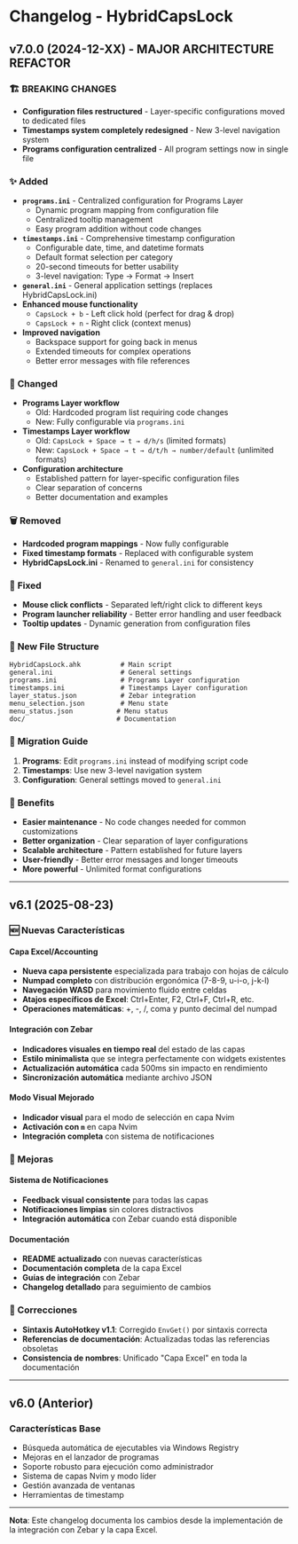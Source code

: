 # Changelog - HybridCapsLock

## v7.0.0 (2024-12-XX) - MAJOR ARCHITECTURE REFACTOR

### 🏗️ **BREAKING CHANGES**
- **Configuration files restructured** - Layer-specific configurations moved to dedicated files
- **Timestamps system completely redesigned** - New 3-level navigation system
- **Programs configuration centralized** - All program settings now in single file

### ✨ **Added**
- **`programs.ini`** - Centralized configuration for Programs Layer
  - Dynamic program mapping from configuration file
  - Centralized tooltip management
  - Easy program addition without code changes
- **`timestamps.ini`** - Comprehensive timestamp configuration
  - Configurable date, time, and datetime formats
  - Default format selection per category
  - 20-second timeouts for better usability
  - 3-level navigation: Type → Format → Insert
- **`general.ini`** - General application settings (replaces HybridCapsLock.ini)
- **Enhanced mouse functionality**
  - `CapsLock + b` - Left click hold (perfect for drag & drop)
  - `CapsLock + n` - Right click (context menus)
- **Improved navigation**
  - Backspace support for going back in menus
  - Extended timeouts for complex operations
  - Better error messages with file references

### 🔄 **Changed**
- **Programs Layer workflow**
  - Old: Hardcoded program list requiring code changes
  - New: Fully configurable via `programs.ini`
- **Timestamps Layer workflow**
  - Old: `CapsLock + Space → t → d/h/s` (limited formats)
  - New: `CapsLock + Space → t → d/t/h → number/default` (unlimited formats)
- **Configuration architecture**
  - Established pattern for layer-specific configuration files
  - Clear separation of concerns
  - Better documentation and examples

### 🗑️ **Removed**
- **Hardcoded program mappings** - Now fully configurable
- **Fixed timestamp formats** - Replaced with configurable system
- **HybridCapsLock.ini** - Renamed to `general.ini` for consistency

### 🐛 **Fixed**
- **Mouse click conflicts** - Separated left/right click to different keys
- **Program launcher reliability** - Better error handling and user feedback
- **Tooltip updates** - Dynamic generation from configuration files

### 📁 **New File Structure**
```
HybridCapsLock.ahk          # Main script
general.ini                 # General settings
programs.ini                # Programs Layer configuration
timestamps.ini              # Timestamps Layer configuration
layer_status.json           # Zebar integration
menu_selection.json         # Menu state
menu_status.json           # Menu status
doc/                       # Documentation
```

### 🔧 **Migration Guide**
1. **Programs**: Edit `programs.ini` instead of modifying script code
2. **Timestamps**: Use new 3-level navigation system
3. **Configuration**: General settings moved to `general.ini`

### 🎯 **Benefits**
- **Easier maintenance** - No code changes needed for common customizations
- **Better organization** - Clear separation of layer configurations
- **Scalable architecture** - Pattern established for future layers
- **User-friendly** - Better error messages and longer timeouts
- **More powerful** - Unlimited format configurations

---

## v6.1 (2025-08-23)

### 🆕 Nuevas Características

#### Capa Excel/Accounting
- **Nueva capa persistente** especializada para trabajo con hojas de cálculo
- **Numpad completo** con distribución ergonómica (7-8-9, u-i-o, j-k-l)
- **Navegación WASD** para movimiento fluido entre celdas
- **Atajos específicos de Excel**: Ctrl+Enter, F2, Ctrl+F, Ctrl+R, etc.
- **Operaciones matemáticas**: +, -, /, coma y punto decimal del numpad

#### Integración con Zebar
- **Indicadores visuales en tiempo real** del estado de las capas
- **Estilo minimalista** que se integra perfectamente con widgets existentes
- **Actualización automática** cada 500ms sin impacto en rendimiento
- **Sincronización automática** mediante archivo JSON

#### Modo Visual Mejorado
- **Indicador visual** para el modo de selección en capa Nvim
- **Activación con `m`** en capa Nvim
- **Integración completa** con sistema de notificaciones

### 🔧 Mejoras

#### Sistema de Notificaciones
- **Feedback visual consistente** para todas las capas
- **Notificaciones limpias** sin colores distractivos
- **Integración automática** con Zebar cuando está disponible

#### Documentación
- **README actualizado** con nuevas características
- **Documentación completa** de la capa Excel
- **Guías de integración** con Zebar
- **Changelog detallado** para seguimiento de cambios

### 🐛 Correcciones
- **Sintaxis AutoHotkey v1.1**: Corregido `EnvGet()` por sintaxis correcta
- **Referencias de documentación**: Actualizadas todas las referencias obsoletas
- **Consistencia de nombres**: Unificado "Capa Excel" en toda la documentación

---

## v6.0 (Anterior)

### Características Base
- Búsqueda automática de ejecutables via Windows Registry
- Mejoras en el lanzador de programas
- Soporte robusto para ejecución como administrador
- Sistema de capas Nvim y modo líder
- Gestión avanzada de ventanas
- Herramientas de timestamp

---

**Nota**: Este changelog documenta los cambios desde la implementación de la integración con Zebar y la capa Excel.